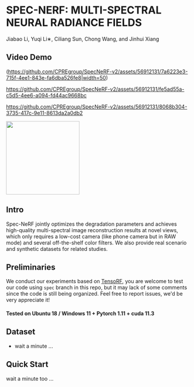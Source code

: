 # SPEC-NERF: MULTI-SPECTRAL NEURAL RADIANCE FIELDS
Jiabao Li, Yuqi Li∗, Ciliang Sun, Chong Wang, and Jinhui Xiang

## Video Demo



(https://github.com/CPREgroup/SpecNeRF-v2/assets/56912131/7a6223e3-715f-4ee1-843e-fa6dba526fe8|width=50)


https://github.com/CPREgroup/SpecNeRF-v2/assets/56912131/fe5ad55a-c5d5-4ee6-a094-fd44ac9668bc


https://github.com/CPREgroup/SpecNeRF-v2/assets/56912131/8068b304-3735-417c-9e11-8613da2a0db2


<img src="https://github.com/CPREgroup/SpecNeRF-v2/assets/56912131/8068b304-3735-417c-9e11-8613da2a0db2" width="200">

## Intro

Spec-NeRF jointly optimizes the degradation parameters and achieves high-quality multi-spectral image reconstruction results at novel views, which only requires a low-cost camera (like phone camera but in RAW mode) and several off-the-shelf color filters. We also provide real scenario and synthetic datasets for related studies.

## Preliminaries

We conduct our experiments based on [TensoRF](https://apchenstu.github.io/TensoRF/), you are welcome to test our code using `spec` branch in this repo, but it may lack of some comments since the code is still being organized. Feel free to report issues, we'd be very appreciate it!



#### Tested on Ubuntu 18 / Windows 11 + Pytorch 1.11 + cuda 11.3



## Dataset
* wait a minute ...



## Quick Start
wait a minute too ...


